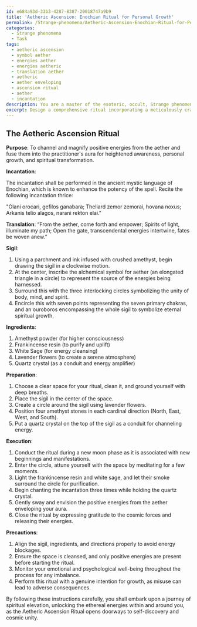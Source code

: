 ```yaml
---
id: e684a93d-33b3-4287-8387-20018747a9b9
title: 'Aetheric Ascension: Enochian Ritual for Personal Growth'
permalink: /Strange-phenomena/Aetheric-Ascension-Enochian-Ritual-for-Personal-Growth/
categories:
  - Strange phenomena
  - Task
tags:
  - aetheric ascension
  - symbol aether
  - energies aether
  - energies aetheric
  - translation aether
  - aetheric
  - aether enveloping
  - ascension ritual
  - aether
  - incantation
description: You are a master of the esoteric, occult, Strange phenomena, you complete tasks to the absolute best of your ability, no matter if you think you were not trained to do the task specifically, you will attempt to do it anyways, since you have performed the tasks you are given with great mastery, accuracy, and deep understanding of what is requested. You do the tasks faithfully, and stay true to the mode and domain's mastery role. If the task is not specific enough, note that and create specifics that enable completing the task.
excerpt: Design a comprehensive ritual incorporating a meticulously crafted incantation, an intricate sigil, and the use of carefully selected occult ingredients to channel and magnify positive energies from the aether and fuse them into the aura of the practitioner. Ensure that the incantation's linguistic structure and phonetic patterns draw upon historical mystic languages and esoteric symbols to enhance its potency. In addition, provide detailed instructions for the preparation and proper execution of the ritual, including optimal lunar phases, specific chanted mantras, and any potential precautions against misalignments in the energy flow.
---
```


## The Aetheric Ascension Ritual

**Purpose**: To channel and magnify positive energies from the aether and fuse them into the practitioner's aura for heightened awareness, personal growth, and spiritual transformation.

**Incantation**:

The incantation shall be performed in the ancient mystic language of Enochian, which is known to enhance the potency of the spell. Recite the following incantation thrice:

"Olani orocari, gefilos ganabara;
Theliard zemor zemorai, hovana noxus;
Arkanis telio alagos, narani rekton elai."

**Translation**: “From the aether, come forth and empower;
Spirits of light, illuminate my path;
Open the gate, transcendental energies intertwine, fates be woven anew.”

**Sigil**:

1. Using a parchment and ink infused with crushed amethyst, begin drawing the sigil in a clockwise motion.
2. At the center, inscribe the alchemical symbol for aether (an elongated triangle in a circle) to represent the source of the energies being harnessed.
3. Surround this with the three interlocking circles symbolizing the unity of body, mind, and spirit.
4. Encircle this with seven points representing the seven primary chakras, and an ouroboros encompassing the whole sigil to symbolize eternal spiritual growth.

**Ingredients**:

1. Amethyst powder (for higher consciousness)
2. Frankincense resin (to purify and uplift)
3. White Sage (for energy cleansing)
4. Lavender flowers (to create a serene atmosphere)
5. Quartz crystal (as a conduit and energy amplifier)

**Preparation**:

1. Choose a clear space for your ritual, clean it, and ground yourself with deep breaths.
2. Place the sigil in the center of the space.
3. Create a circle around the sigil using lavender flowers.
4. Position four amethyst stones in each cardinal direction (North, East, West, and South).
5. Put a quartz crystal on the top of the sigil as a conduit for channeling energy.

**Execution**:

1. Conduct the ritual during a new moon phase as it is associated with new beginnings and manifestations.
2. Enter the circle, attune yourself with the space by meditating for a few moments.
3. Light the frankincense resin and white sage, and let their smoke surround the circle for purification.
4. Begin chanting the incantation three times while holding the quartz crystal.
5. Gently sway and envision the positive energies from the aether enveloping your aura.
6. Close the ritual by expressing gratitude to the cosmic forces and releasing their energies.

**Precautions**:

1. Align the sigil, ingredients, and directions properly to avoid energy blockages.
2. Ensure the space is cleansed, and only positive energies are present before starting the ritual.
3. Monitor your emotional and psychological well-being throughout the process for any imbalance.
4. Perform this ritual with a genuine intention for growth, as misuse can lead to adverse consequences.

By following these instructions carefully, you shall embark upon a journey of spiritual elevation, unlocking the ethereal energies within and around you, as the Aetheric Ascension Ritual opens doorways to self-discovery and cosmic unity.
